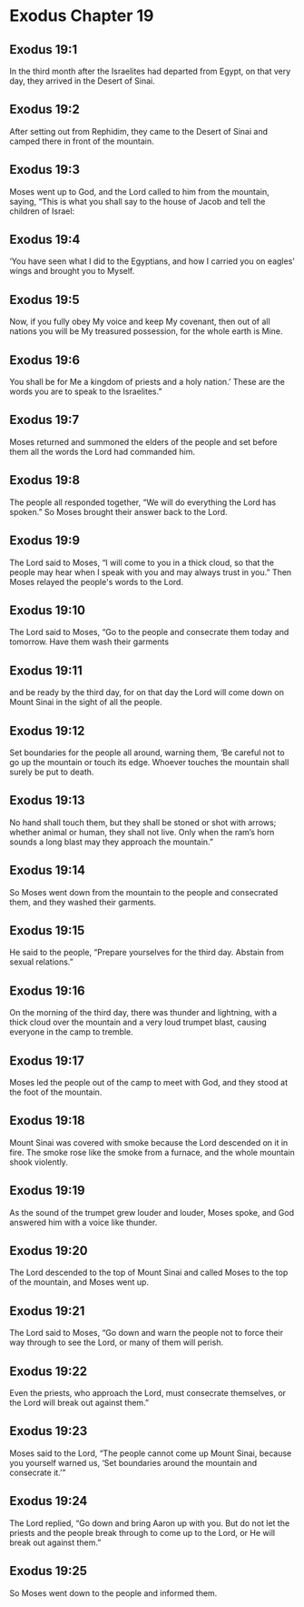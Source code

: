 # Exodus Chapter 19

## Exodus 19:1
In the third month after the Israelites had departed from Egypt, on that very day, they arrived in the Desert of Sinai.

## Exodus 19:2
After setting out from Rephidim, they came to the Desert of Sinai and camped there in front of the mountain.

## Exodus 19:3
Moses went up to God, and the Lord called to him from the mountain, saying, “This is what you shall say to the house of Jacob and tell the children of Israel:

## Exodus 19:4
‘You have seen what I did to the Egyptians, and how I carried you on eagles’ wings and brought you to Myself.

## Exodus 19:5
Now, if you fully obey My voice and keep My covenant, then out of all nations you will be My treasured possession, for the whole earth is Mine.

## Exodus 19:6
You shall be for Me a kingdom of priests and a holy nation.’ These are the words you are to speak to the Israelites.”

## Exodus 19:7
Moses returned and summoned the elders of the people and set before them all the words the Lord had commanded him.

## Exodus 19:8
The people all responded together, “We will do everything the Lord has spoken.” So Moses brought their answer back to the Lord.

## Exodus 19:9
The Lord said to Moses, “I will come to you in a thick cloud, so that the people may hear when I speak with you and may always trust in you.” Then Moses relayed the people's words to the Lord.

## Exodus 19:10
The Lord said to Moses, “Go to the people and consecrate them today and tomorrow. Have them wash their garments

## Exodus 19:11
and be ready by the third day, for on that day the Lord will come down on Mount Sinai in the sight of all the people.

## Exodus 19:12
Set boundaries for the people all around, warning them, ‘Be careful not to go up the mountain or touch its edge. Whoever touches the mountain shall surely be put to death.

## Exodus 19:13
No hand shall touch them, but they shall be stoned or shot with arrows; whether animal or human, they shall not live. Only when the ram’s horn sounds a long blast may they approach the mountain.”

## Exodus 19:14
So Moses went down from the mountain to the people and consecrated them, and they washed their garments.

## Exodus 19:15
He said to the people, “Prepare yourselves for the third day. Abstain from sexual relations.”

## Exodus 19:16
On the morning of the third day, there was thunder and lightning, with a thick cloud over the mountain and a very loud trumpet blast, causing everyone in the camp to tremble.

## Exodus 19:17
Moses led the people out of the camp to meet with God, and they stood at the foot of the mountain.

## Exodus 19:18
Mount Sinai was covered with smoke because the Lord descended on it in fire. The smoke rose like the smoke from a furnace, and the whole mountain shook violently.

## Exodus 19:19
As the sound of the trumpet grew louder and louder, Moses spoke, and God answered him with a voice like thunder.

## Exodus 19:20
The Lord descended to the top of Mount Sinai and called Moses to the top of the mountain, and Moses went up.

## Exodus 19:21
The Lord said to Moses, “Go down and warn the people not to force their way through to see the Lord, or many of them will perish.

## Exodus 19:22
Even the priests, who approach the Lord, must consecrate themselves, or the Lord will break out against them.”

## Exodus 19:23
Moses said to the Lord, “The people cannot come up Mount Sinai, because you yourself warned us, ‘Set boundaries around the mountain and consecrate it.’”

## Exodus 19:24
The Lord replied, “Go down and bring Aaron up with you. But do not let the priests and the people break through to come up to the Lord, or He will break out against them.”

## Exodus 19:25
So Moses went down to the people and informed them.
